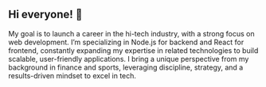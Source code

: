 ## Hi everyone! 👋

My goal is to launch a career in the hi-tech industry, with a strong focus on web development. I’m specializing in Node.js for backend and React for frontend, constantly expanding my expertise in related technologies to build scalable, user-friendly applications. I bring a unique perspective from my background in finance and sports, leveraging discipline, strategy, and a results-driven mindset to excel in tech.
